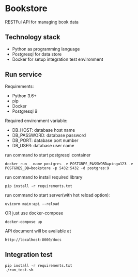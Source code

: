 # Bookstore    
 RESTFul API for managing book data    
  
## Technology stack
 - Python as programming language
 - Postgresql for data store  
 - Docker for setup integration test environment    
    
## Run service  

 Requirements:
 - Python 3.6+
 - pip
 - Docker
 - Postgresql 9
 
 Required environment variable:
 - DB_HOST: database host name
 - DB_PASSWORD: database password
 - DB_PORT: database port number
 - DB_USER: database user name

run command to start postgresql container

    docker run --name postgres -e POSTGRES_PASSWORD=pingu123 -e POSTGRES_DB=bookstore -p 5432:5432 -d postgres:9    

run command to install required library
    
    pip install -r requirements.txt

run command to start server(with hot reload option):

    uvicorn main:api --reload
    
OR just use docker-compose
    
    docker-compose up
    
API document will be available at

    http://localhost:8000/docs

## Integration test

    pip install -r requirements.txt
    ./run_test.sh